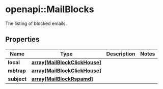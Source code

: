 # openapi::MailBlocks

The listing of blocked emails.

## Properties
Name | Type | Description | Notes
------------ | ------------- | ------------- | -------------
**local** | [**array[MailBlockClickHouse]**](MailBlockClickHouse.md) |  | 
**mbtrap** | [**array[MailBlockClickHouse]**](MailBlockClickHouse.md) |  | 
**subject** | [**array[MailBlockRspamd]**](MailBlockRspamd.md) |  | 


